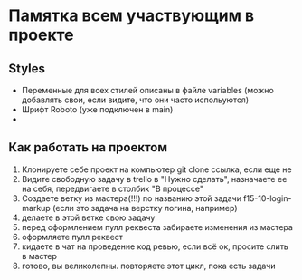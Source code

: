 # Памятка всем участвующим в проекте

## Styles 
- Переменные для всех стилей описаны в файле variables (можно добавлять свои, если видите, что они часто испольуются)
- Шрифт Roboto (уже подключен в main)
- 

## Как работать на проектом
1) Клонируете себе проект на компьютер git clone ссылка, если еще не
2) Видите свободную задачу в trello в "Нужно сделать", назначаете ее на себя, передвигаете в столбик "В процессе"
3) Создаете ветку из мастера(!!!) по названию этой задачи f15-10-login-markup (если это задача на верстку логина, например)
4) делаете в этой ветке свою задачу
5) перед оформлением пулл реквеста забираете изменения из мастера
6) оформляете пулл реквест
7) кидаете в чат на проведение код ревью, если всё ок, просите слить в мастер 
8) готово, вы великолепны. повторяете этот цикл, пока есть задачи


